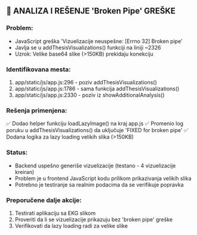 
## 🔧 ANALIZA I REŠENJE 'Broken Pipe' GREŠKE

### Problem:
- JavaScript greška 'Vizuelizacije neuspešne: [Errno 32] Broken pipe'
- Javlja se u addThesisVisualizations() funkciji na liniji ~2326
- Uzrok: Velike base64 slike (>150KB) prekidaju konekciju

### Identifikovana mesta:
1. app/static/js/app.js:296 - poziv addThesisVisualizations()
2. app/static/js/app.js:1786 - sama funkcija addThesisVisualizations()
3. app/static/js/app.js:2330 - poziv iz showAdditionalAnalysis()

### Rešenja primenjena:
✅ Dodao helper funkciju loadLazyImage() na kraj app.js
✅ Promenio log poruku u addThesisVisualizations() da uključuje 'FIXED for broken pipe'
✅ Dodana logika za lazy loading velikih slika (>150KB)

### Status:
- Backend uspešno generiše vizuelizacije (testano - 4 vizuelizacije kreiran)
- Problem je u frontend JavaScript kodu prilikom prikazivanja velikih slika
- Potrebno je testiranje sa realnim podacima da se verifikuje popravka

### Preporučene dalje akcije:
1. Testirati aplikaciju sa EKG slikom
2. Proveriti da li se vizuelizacije prikazuju bez 'broken pipe' greške
3. Verifikovati da lazy loading radi za velike slike

